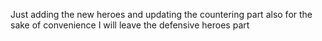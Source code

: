 Just adding the new heroes and updating the countering part also for the sake of convenience I will leave the defensive heroes part 
